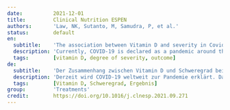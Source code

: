 ```yaml
---
date:          2021-12-01
title:         Clinical Nutrition ESPEN
authors:       'Law, NK, Sutanto, M, Samudra, P, et al.'
status:        default
en:
  subtitle:    'The association between Vitamin D and severity in Covid-19 patient: systematic review'
  description: 'Currently, COVID-19 is declared as a pandemic around the world. Therefore, there is a need for therapy to reduce the symptoms and severity from COVID-19. One of the new hypotheses is through vitamin D serum, for which patients with deficient vitamin D claimed to have increased severity in COVID-19 infected patients. Since vitamin D may play an important role to suppress cytokines storm in COVID-19, such as interleukin-1 (IL-1) and interleukin-6 (IL-6). Though the relationship between Vitamin-D and COVID-19 is still not well understood. Therefore the purpose of this systematic review is to find association between vitamin D and severity in COVID-19 patient. This research was conducted on 16 – 24 April 2021. Two Independent researchers will systematically extract data from several databases, such as PubMed Central (PMC), PUBMED, Science direct and Google Scholar using mesh term such as Vitamin D Deficiency"[Mesh] AND "Severity of Illness Index"[Mesh]) AND "COVID-19"[Mesh]) AND "SARS-CoV-2"[Mesh]. Studies that are extracted will be analyzed and selected according to our inclusion criteria such as cohort and cross-sectional studies in the last 10 years. We excluded systematic reviews, meta-analysis, case series, case reports, and studies on animals. Then, the quality of the journal is rated with Newcastle-Ottawa (NOS). Through several inclusion criteria selection, six journals are suitable for data extraction, with. 5 out of 6 journals found a positive association of decreased vitamin D and increased severity of COVID-19 patients, and mean vitamin D in patients with severe severity was below ideal standards. However 1 of 6 journals shows negative association. The severe and moderate COVID-19 patient has a different sample portion, which may explain the research shows negative association. In conclusion, Vitamin D is an essential factor in the severity and outcome of COVID-19 patients. Patients with vitamin D deficiency have a poor disease course and severe degree of severity. Clinical symptoms differentiate drastically between mild and severe symptoms. Further RCT studies need to be done to confirm the Results.'
  tags:        [vitamin D, degree of severity, outcome]
de:
  subtitle:    'Der Zusammenhang zwischen Vitamin D und Schweregrad bei Covid-19-Patienten: systematische Überprüfung'
  description: 'Derzeit wird COVID-19 weltweit zur Pandemie erklärt. Daher besteht ein Bedarf an einer Therapie, um die Symptome und den Schweregrad von COVID-19 zu verringern. Eine der neuen Hypothesen ist, dass Vitamin-D-Serum bei Patienten mit Vitamin-D-Mangel den Schweregrad einer COVID-19-Infektion erhöht. Denn Vitamin D könnte eine wichtige Rolle bei der Unterdrückung des Sturms von Zytokinen bei COVID-19 spielen, wie z. B. Interleukin-1 (IL-1) und Interleukin-6 (IL-6). Allerdings ist der Zusammenhang zwischen Vitamin D und COVID-19 noch nicht ausreichend geklärt. Ziel dieser systematischen Untersuchung ist es daher, einen Zusammenhang zwischen Vitamin D und dem Schweregrad der Erkrankung bei COVID-19-Patienten zu finden. Diese Untersuchung wurde vom 16. bis 24. April 2021 durchgeführt. Zwei unabhängige Forscher werden systematisch Daten aus verschiedenen Datenbanken wie PubMed Central (PMC), PUBMED, Science direct und Google Scholar extrahieren und dabei Begriffe wie Vitamin-D-Mangel"[Mesh] AND "Severity of Illness Index"[Mesh]) AND "COVID-19"[Mesh]) AND "SARS-CoV-2"[Mesh]. Die extrahierten Studien wurden analysiert und nach unseren Einschlusskriterien wie Kohorten- und Querschnittsstudien aus den letzten 10 Jahren ausgewählt. Ausgeschlossen wurden systematische Übersichten, Meta-Analysen, Fallserien, Fallberichte und Tierstudien. Anschließend wurde die Qualität der Zeitschrift mit dem Newcastle-Ottawa-Kriterium (NOS) bewertet. Durch die Auswahl mehrerer Einschlusskriterien sind sechs Zeitschriften für die Datenextraktion geeignet, wobei. In 5 von 6 Zeitschriften wurde ein positiver Zusammenhang zwischen vermindertem Vitamin D und erhöhtem Schweregrad von COVID-19-Patienten festgestellt, und der durchschnittliche Vitamin D-Wert lag bei Patienten mit schwerem Schweregrad unter den idealen Werten. In 1 von 6 Fachzeitschriften wurde jedoch ein negativer Zusammenhang festgestellt. Der Anteil der Patienten mit schwerer und mittelschwerer COVID-19-Erkrankung an der Stichprobe ist unterschiedlich, was die negative Assoziation der Studie erklären könnte. Zusammenfassend lässt sich sagen, dass Vitamin D ein wesentlicher Faktor für den Schweregrad und das Ergebnis von COVID-19-Patienten ist. Patienten mit Vitamin-D-Mangel haben einen schlechten Krankheitsverlauf und einen schweren Schweregrad. Die klinischen Symptome unterscheiden sich drastisch zwischen leichten und schweren Symptomen. Weitere RCT-Studien müssen durchgeführt werden, um die Ergebnisse zu bestätigen.' 
  tags:        [Vitamin D, Schweregrad, Ergebnis]
group:         'Treatments'
credit:        https://doi.org/10.1016/j.clnesp.2021.09.271
---
```

